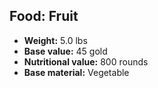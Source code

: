 ## Food: Fruit

- **Weight:** 5.0 lbs
- **Base value:** 45 gold
- **Nutritional value:** 800 rounds
- **Base material:** Vegetable
